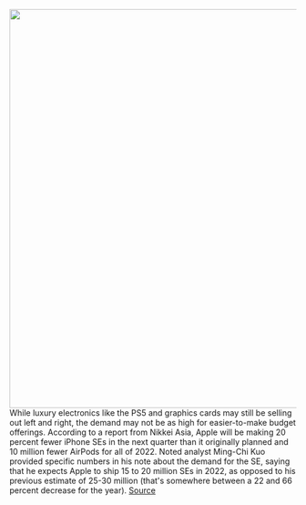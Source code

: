 <img src='https://cdn.vox-cdn.com/thumbor/_nz78A7VI1XBsf34bIlDfw9KosY=/0x0:2040x1360/1200x800/filters:focal(857x517:1183x843)/cdn.vox-cdn.com/uploads/chorus_image/image/70682133/ajohnson_221103_5070_0002.0.jpg' width='700px' /><br/>
While luxury electronics like the PS5 and graphics cards may still be selling out left and right, the demand may not be as high for easier-to-make budget offerings. According to a report from Nikkei Asia, Apple will be making 20 percent fewer iPhone SEs in the next quarter than it originally planned and 10 million fewer AirPods for all of 2022. Noted analyst Ming-Chi Kuo provided specific numbers in his note about the demand for the SE, saying that he expects Apple to ship 15 to 20 million SEs in 2022, as opposed to his previous estimate of 25-30 million (that's somewhere between a 22 and 66 percent decrease for the year).
<a href='https://www.theverge.com/2022/3/28/23000004/apple-iphone-se-production-drop-shipping-numbers'> Source <a/>